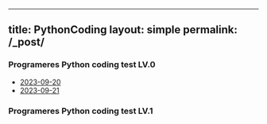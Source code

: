 
---
title: PythonCoding
layout: simple
permalink: /_post/
---

### Programeres Python coding test LV.0
- [2023-09-20](https://github.com/Han-Daon/Python-Coding/blob/3e8f23da1c8377c9687cb6cd083bd43fc8e0b4d7/2023_09_21/%EB%8D%A7%EC%85%88%EC%8B%9D.md)
- [2023-09-21](https://github.com/Han-Daon/Han-Daon.github.io/blob/21fdaca58af0b0dada334e90b4fe3067df15ca91/_post/2023-09-21-Python_coding_Lv0-1.md)

  


### Programeres Python coding test LV.1

